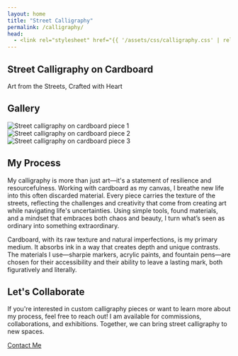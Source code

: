 ```yaml
---
layout: home
title: "Street Calligraphy"
permalink: /calligraphy/
head:
  - <link rel="stylesheet" href="{{ '/assets/css/calligraphy.css' | relative_url }}">
---
```


<!-- Hero Section: Bold Introduction -->
<section class="calligraphy-hero">
  <h1 class="title">Street Calligraphy on Cardboard</h1>
  <p class="subtitle">Art from the Streets, Crafted with Heart</p>
</section>

<!-- Gallery Section: Display Calligraphy Art -->
<section class="calligraphy-gallery">
  <h2 class="section-title">Gallery</h2>
  <div class="gallery-grid">
    <div class="gallery-item">
      <img src="/assets/images/calligraphy1.jpg" alt="Street calligraphy on cardboard piece 1">
    </div>
    <div class="gallery-item">
      <img src="/assets/images/calligraphy2.jpg" alt="Street calligraphy on cardboard piece 2">
    </div>
    <div class="gallery-item">
      <img src="/assets/images/calligraphy3.jpg" alt="Street calligraphy on cardboard piece 3">
    </div>
    <!-- Add more images as necessary -->
  </div>
</section>

<!-- Process Section: Explain the Unique Approach -->
<section class="calligraphy-process">
  <h2>My Process</h2>
  <p>
    My calligraphy is more than just art—it's a statement of resilience and resourcefulness. Working with 
    cardboard as my canvas, I breathe new life into this often discarded material. Every piece carries the texture of the streets, reflecting the challenges and creativity that come from creating art while navigating life's uncertainties. 
    Using simple tools, found materials, and a mindset that embraces both chaos and beauty, I turn what’s seen as ordinary into something extraordinary.
  </p>
  <p>
    Cardboard, with its raw texture and natural imperfections, is my primary medium. It absorbs ink in a way that creates depth and unique contrasts. 
    The materials I use—sharpie markers, acrylic paints, and fountain pens—are chosen for their accessibility and their ability to leave a lasting mark, both figuratively and literally.
  </p>
</section>

<!-- Call to Action -->
<section class="calligraphy-contact">
  <h2>Let's Collaborate</h2>
  <p>If you're interested in custom calligraphy pieces or want to learn more about my process, feel free to reach out! I am available for commissions, collaborations, and exhibitions. Together, we can bring street calligraphy to new spaces.</p>
  <a href="/contact" class="btn btn-primary">Contact Me</a>
</section>
